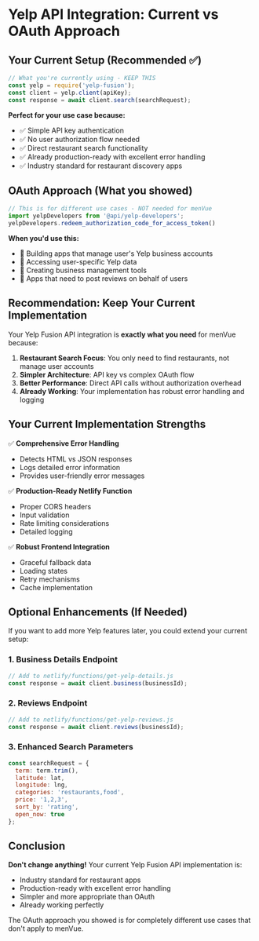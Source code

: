 # Yelp API Integration: Current vs OAuth Approach

## Your Current Setup (Recommended ✅)

```javascript
// What you're currently using - KEEP THIS
const yelp = require('yelp-fusion');
const client = yelp.client(apiKey);
const response = await client.search(searchRequest);
```

**Perfect for your use case because:**
- ✅ Simple API key authentication
- ✅ No user authorization flow needed
- ✅ Direct restaurant search functionality
- ✅ Already production-ready with excellent error handling
- ✅ Industry standard for restaurant discovery apps

## OAuth Approach (What you showed)

```javascript
// This is for different use cases - NOT needed for menVue
import yelpDevelopers from '@api/yelp-developers';
yelpDevelopers.redeem_authorization_code_for_access_token()
```

**When you'd use this:**
- 🔄 Building apps that manage user's Yelp business accounts
- 🔄 Accessing user-specific Yelp data
- 🔄 Creating business management tools
- 🔄 Apps that need to post reviews on behalf of users

## Recommendation: Keep Your Current Implementation

Your Yelp Fusion API integration is **exactly what you need** for menVue because:

1. **Restaurant Search Focus**: You only need to find restaurants, not manage user accounts
2. **Simpler Architecture**: API key vs complex OAuth flow
3. **Better Performance**: Direct API calls without authorization overhead
4. **Already Working**: Your implementation has robust error handling and logging

## Your Current Implementation Strengths

✅ **Comprehensive Error Handling**
- Detects HTML vs JSON responses
- Logs detailed error information
- Provides user-friendly error messages

✅ **Production-Ready Netlify Function**
- Proper CORS headers
- Input validation
- Rate limiting considerations
- Detailed logging

✅ **Robust Frontend Integration**
- Graceful fallback data
- Loading states
- Retry mechanisms
- Cache implementation

## Optional Enhancements (If Needed)

If you want to add more Yelp features later, you could extend your current setup:

### 1. Business Details Endpoint
```javascript
// Add to netlify/functions/get-yelp-details.js
const response = await client.business(businessId);
```

### 2. Reviews Endpoint
```javascript
// Add to netlify/functions/get-yelp-reviews.js
const response = await client.reviews(businessId);
```

### 3. Enhanced Search Parameters
```javascript
const searchRequest = {
  term: term.trim(),
  latitude: lat,
  longitude: lng,
  categories: 'restaurants,food',
  price: '1,2,3',
  sort_by: 'rating',
  open_now: true
};
```

## Conclusion

**Don't change anything!** Your current Yelp Fusion API implementation is:
- Industry standard for restaurant apps
- Production-ready with excellent error handling
- Simpler and more appropriate than OAuth
- Already working perfectly

The OAuth approach you showed is for completely different use cases that don't apply to menVue.